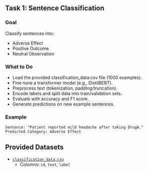 ## Task 1: Sentence Classification

### Goal
Classify sentences into:
- Adverse Effect
- Positive Outcome
- Neutral Observation

### What to Do
- Load the provided classification_data.csv file (1000 examples).
- Fine-tune a transformer model (e.g., DistilBERT).
- Preprocess text (tokenization, padding/truncation).
- Encode labels and split data into train/validation sets.
- Evaluate with accuracy and F1 score.
- Generate predictions on new example sentences.

### Example
```
Sentence: "Patient reported mild headache after taking DrugA."
Predicted Category: Adverse Effect
```

## Provided Datasets
- [`classification_data.csv`](./data/classification_data.csv)
    - Columns: `id`, `text`, `label`
